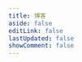 ```yaml
---
title: 博客
aside: false
editLink: false
lastUpdated: false
showComment: false
---
```


<ClientOnly>
</ClientOnly>
